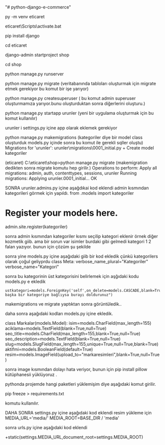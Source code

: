 "# python-django-e-commerce" 


py -m venv eticaret

eticaret\Scripts\activate.bat

pip install django

cd eticaret

django-admin startproject shop

cd shop 

python manage.py runserver


python manage.py migrate    (veritabanında tabloları oluşturmak için migrate etmek gerekiyor bu komut bir işe yarıyor)


python manage.py createsuperuser    (  bu komut admin superuser oluşturmamıza yarıyor.bunu oluşturduktan sonra diğerlerini oluşturu.)

python manage.py startapp urunler     (yeni bir uygulama oluşturmak için bu komut kullanılır)

urunler i settings.py içine app olarak eklemek gerekiyor

python manage.py makemigrations  (kategoriler diye bir   model class oluşturduk models.py içinde sonra bu komut ile gerekli sqller oluştu)
Migrations for 'urunler':
  urunler\migrations\0001_initial.py
    + Create model kategoriler


(eticaret) C:\eticaret\shop>python manage.py migrate   (makemigration dedikten sonra migrate komutu hep girilir.)
Operations to perform:
  Apply all migrations: admin, auth, contenttypes, sessions, urunler
Running migrations:
  Applying urunler.0001_initial... OK




SONRA urunler.admins.py içine aşağdıkai kod eklendi admin kısmından kategorileri görmek için yapıldı.
from .models import kategoriler
# Register your models here.
admin.site.register(kategoriler)


sonra admin kısmından kategoriler kısmı seçilip kategori eklenir örnek diğer kozmetik giib.
ama bir sorun var isimler burdaki gibi gelmedi kategori 1 2 falan yazıyor.
bunun için çözüm şu şekilde


sonra yine models.py içine aşağıdaki giib bir kod ekledik çünkü kategorilers olarak çoğul geliyprdu
    class Meta:
        verbose_name_plural="Kategoriler"
        verbose_name="Kategori"



sonra bu kategorinin üst kategorisini belirlemek için aşğıdaki kodu models.py e ekledik

    ustkategori=models.ForeignKey('self',on_delete=models.CASCADE,blank=True,null=True,help_text="eğer başka bir kategoriye bağlıysa burayı doldurunuz")

makemigrations ve migrate yaptıktan sonra görüntüledik..



daha sonra aşağıdaki kodları models.py içine ekledik.

class Markalar(models.Model):
    isim=models.CharField(max_length=155)
    aciklama=models.TextField(blank=True,null=True)
    seo_title=models.CharField(max_length=155,blank=True,null=True)
    seo_description=models.TextField(blank=True,null=True)
    slug=models.SlugField(max_length=155,unique=True,null=True,blank=True)
    aktifmi=models.BooleanField(default=True)
    resim=models.ImageField(upload_to="markaresimleri",blank=True,null=True)


sonra image kısmından dolayı hata veriyor,
bunun için 
pip install pillow kütüphanesii yüklüyoruz .

pythonda projemde hangi paketleri yüklemişim diye aşağıdaki komut girilir.

pip freeze > requirements.txt

komutu kullanılır.


DAHA SONRA  settings.py içine aşağıdaki kod eklendi resim yükleme için
MEDIA_URL='media/'
MEDIA_ROOT=BASE_DIR / 'media'

sonra urls.py içine aşağıdaki kod eklendi

+static(settings.MEDIA_URL,document_root=settings.MEDIA_ROOT)

